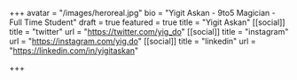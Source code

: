 +++
avatar = "/images/heroreal.jpg"
bio = "Yigit Askan - 9to5 Magician - Full Time Student"
draft = true
featured = true
title = "Yigit Askan"
[[social]]
title = "twitter"
url = "https://twitter.com/yig_do"
[[social]]
title = "instagram"
url = "https://instagram.com/yig.do"
[[social]]
title = "linkedin"
url = "https://linkedin.com/in/yigitaskan"

+++
